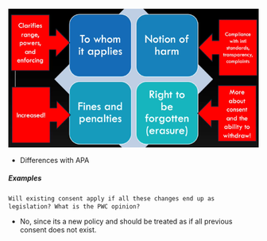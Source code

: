 ![](Images/Pasted%20image%2020230912231928.png)
- Differences with APA

##### Examples

```
Will existing consent apply if all these changes end up as legislation? What is the PWC opinion?
```

- No, since its a new policy and should be treated as if all previous consent does not exist. 